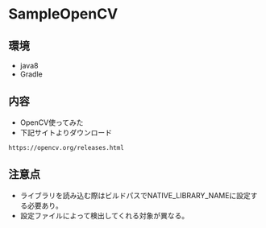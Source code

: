 # SampleOpenCV

## 環境
* java8
* Gradle

## 内容
* OpenCV使ってみた
* 下記サイトよりダウンロード

```https://opencv.org/releases.html```

## 注意点
* ライブラリを読み込む際はビルドパスでNATIVE_LIBRARY_NAMEに設定する必要あり。
* 設定ファイルによって検出してくれる対象が異なる。
